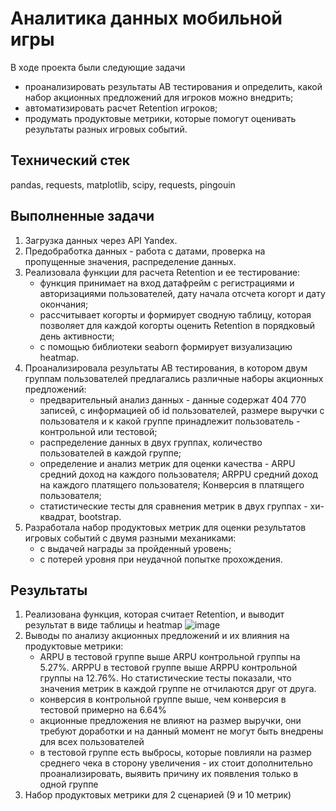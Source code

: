 # Аналитика данных мобильной игры
В ходе проекта были следующие задачи 
- проанализировать результаты АВ тестирования и определить, какой набор акционных предложений для игроков можно внедрить;
- автоматизировать расчет Retention игроков;
- продумать продуктовые метрики, которые помогут оценивать результаты разных игровых событий.
## Технический стек
pandas, requests, matplotlib, scipy, requests, pingouin

## Выполненные задачи
1. Загрузка данных через API Yandex.
2. Предобработка данных - работа с датами, проверка на пропущенные значения, распределение данных.
3. Реализовала функции для расчета Retention и ее тестирование: 
   - функция принимает на вход датафрейм с регистрациями и авторизациями пользователей, дату начала отсчета когорт и дату окончания;
   - рассчитывает когорты и формирует сводную таблицу, которая позволяет для каждой когорты оценить Retention в порядковый день активности;
   - с помощью библиотеки seaborn формирует визуализацию heatmap.
4. Проанализировала результаты AB тестирования, в котором двум группам пользователей предлагались различные наборы акционных предложений:
   - предварительный анализ данных -  данные содержат 404 770 записей, с информацией об id пользователей, размере выручки с пользователя и к какой группе принадлежит пользователь - контрольной или тестовой;
   - распределение данных в двух группах, количество пользователей в каждой группе;
   - определение и анализ метрик для оценки качества - ARPU средний доход на каждого пользователя; ARPPU средний доход на каждого платящего пользователя; Конверсия в платящего пользователя;
   - статистические тесты для сравнения метрик в двух группах - хи-квадрат, bootstrap.
5. Разработала набор продуктовых метрик для оценки результатов игровых событий с двумя разными механиками:
   - с выдачей награды за пройденный уровень;
   - с потерей уровня при неудачной попытке прохождения.
  
## Результаты
1. Реализована функция, которая считает Retention, и выводит результат в виде таблицы и heatmap
   ![image](https://github.com/user-attachments/assets/ef29add8-ccea-45d8-892e-e3af7714fbe3)
2. Выводы по анализу акционных предложений и их влияния на продуктовые метрики:
   - ARPU в тестовой группе выше ARPU контрольной группы на 5.27%. ARPPU в тестовой группе выше ARPPU контрольной группы на 12.76%. Но статистические тесты показали, что значения метрик в каждой группе не отчилаются друг от друга.
   - конверсия в контрольной группе выше, чем конверсия в тестовой примерно на 6.64%
   - акционные предложения не влияют на размер выручки, они требуют доработки и на данный момент не могут быть внедрены для всех пользователей
   - в тестовой группе есть выбросы, которые повлияли на размер среднего чека в сторону увеличения - их стоит дополнительно проанализировать, выявить причину их появления только в одной группе
3. Набор продуктовых метрики для 2 сценарией (9 и 10 метрик) 
   
